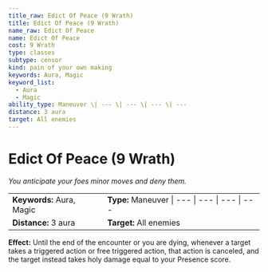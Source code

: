 ```yaml
---
title_raw: Edict Of Peace (9 Wrath)
title: Edict Of Peace (9 Wrath)
name_raw: Edict Of Peace
name: Edict Of Peace
cost: 9 Wrath
type: classes
subtype: censor
kind: pain of your own making
keywords: Aura, Magic
keyword_list:
  - Aura
  - Magic
ability_type: Maneuver \| --- \| --- \| --- \| ---
distance: 3 aura
target: All enemies
---
```


# Edict Of Peace (9 Wrath)

*You anticipate your foes minor moves and deny them.*

|                           |                                                |
| :------------------------ | :--------------------------------------------- |
| **Keywords:** Aura, Magic | **Type:** Maneuver \| --- \| --- \| --- \| --- |
| **Distance:** 3 aura      | **Target:** All enemies                        |

**Effect:** Until the end of the encounter or you are dying, whenever a target takes a triggered action or free triggered action, that action is canceled, and the target instead takes holy damage equal to your Presence score.
